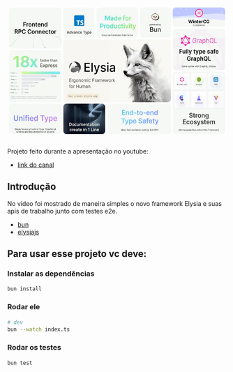<h1 align="center">
    <img src=".github/img/elysia.jpg" alt="elysia folheto" height="300"/>
</h1>

Projeto feito durante a apresentação no youtube:
-  [link do canal](https://www.youtube.com/@iamlokys7394)

## Introdução
No vídeo foi mostrado de maneira simples o novo framework Elysia e suas apis de trabalho junto com testes e2e.

- [bun](https://bun.sh/)
- [elysiajs](https://elysiajs.com/)

## Para usar esse projeto vc deve:

### Instalar as dependências

```bash
bun install
```

### Rodar ele
```bash
# dev
bun --watch index.ts
```

### Rodar os testes
```bash
bun test
```

